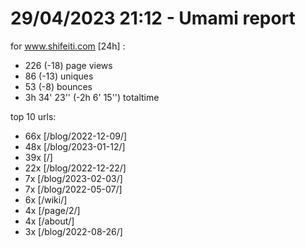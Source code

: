 # 29/04/2023 21:12 - Umami report
for www.shifeiti.com [24h] :

 - 226 (-18) page views
 - 86 (-13) uniques
 - 53 (-8) bounces
 - 3h 34' 23'' (-2h 6' 15'') totaltime


top 10 urls:
 - 66x [/blog/2022-12-09/]
 - 48x [/blog/2023-01-12/]
 - 39x [/]
 - 22x [/blog/2022-12-22/]
 - 7x [/blog/2023-02-03/]
 - 7x [/blog/2022-05-07/]
 - 6x [/wiki/]
 - 4x [/page/2/]
 - 4x [/about/]
 - 3x [/blog/2022-08-26/]


